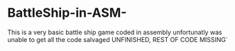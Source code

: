 # BattleShip-in-ASM-
This is a very basic battle ship game coded in assembly
unfortunatly was unable to get all the code salvaged
UNFINISHED, REST OF CODE MISSING`
